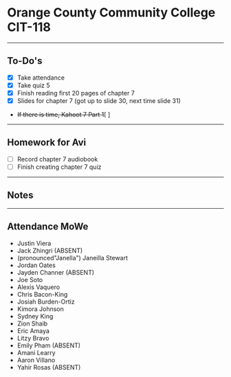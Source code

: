 # Orange County Community College CIT-118

---

## To-Do's

- [x] Take attendance
- [x] Take quiz 5
- [x] Finish reading first 20 pages of chapter 7
- [x] Slides for chapter 7 (got up to slide 30, next time slide 31)
- ~~If there is time, Kahoot 7 Part 1~~[ ] 

---

## Homework for Avi

- [ ] Record chapter 7 audiobook
- [ ] Finish creating chapter 7 quiz

---

## Notes

---

## Attendance MoWe

- Justin Viera
- Jack Zhingri (ABSENT)
- (pronounced"Janella") Janeilla Stewart
- Jordan Oates
- Jayden Channer (ABSENT)
- Joe Soto
- Alexis Vaquero
- Chris Bacon-King
- Josiah Burden-Ortiz
- Kimora Johnson
- Sydney King
- Zion Shaib
- Eric Amaya
- Litzy Bravo
- Emily Pham (ABSENT)
- Amani Learry
- Aaron Villano
- Yahir Rosas (ABSENT)

